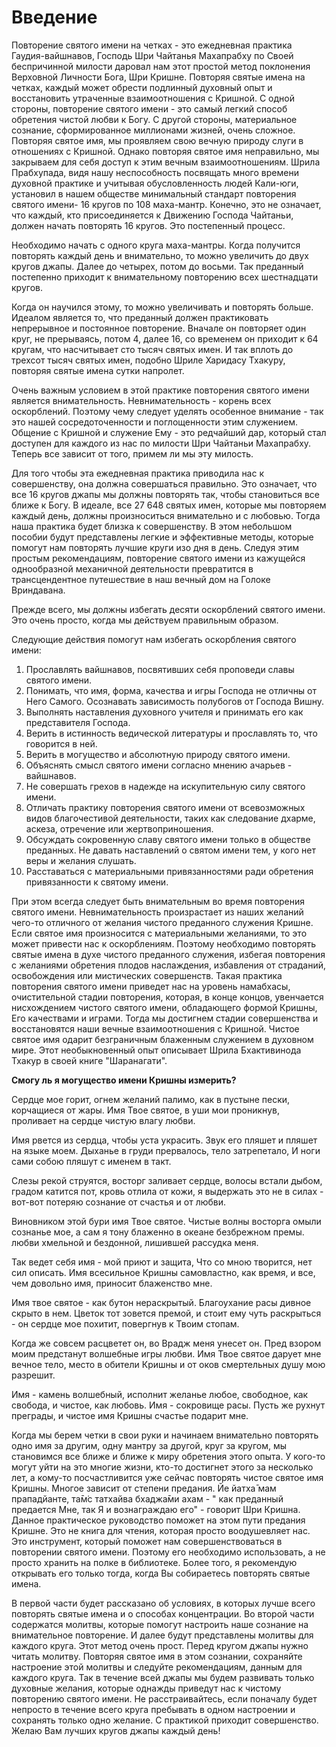 # Введение

Повторение святого имени на четках - это ежедневная практика Гаудия-вайшнавов, Господь Шри Чайтанья Махапрабху по Своей беспричинной милости даровал нам этот простой метод поклонения Верховной Личности Бога, Шри Кришне. Повторяя святые имена на четках, каждый может обрести подлинный духовный опыт и восстановить утраченные взаимоотношения с Кришной. С одной стороны, повторение святого имени - это самый легкий способ обретения чистой любви к Богу. С другой стороны, материальное сознание, сформированное миллионами жизней, очень сложное. Повторяя святое имя, мы проявляем свою вечную природу слуги в отношениях с Кришной. Однако повторяя святое имя неправильно, мы закрываем для себя доступ к этим вечным взаимоотношениям. Шрила Прабхупада, видя нашу неспособность посвящать много времени духовной практике и учитывая обусловленность людей Кали-юги, установил в нашем обществе минимальный стандарт повторения святого имени- 16 кругов по 108 маха-мантр. Конечно, это не означает, что каждый, кто присоединяется к Движению Господа Чайтаньи, должен начать повторять 16 кругов. Это постепенный процесс.

Необходимо начать с одного круга маха-мантры. Когда получится повторять каждый день и внимательно, то можно увеличить до двух кругов джапы. Далее до четырех, потом до восьми. Так преданный постепенно приходит к внимательному повторению всех шестнадцати кругов.

Когда он научился этому, то можно увеличивать и повторять больше. Идеалом является то, что преданный должен практиковать непрерывное и постоянное повторение. Вначале он повторяет один круг, не прерываясь, потом 4, далее 16, со временем он приходит к 64 кругам, что насчитывает сто тысяч святых имен. И так вплоть до трехсот тысяч святых имен, подобно Шриле Харидасу Тхакуру, повторяя святые имена сутки напролет.

Очень важным условием в этой практике повторения святого имени является внимательность. Невнимательность - корень всех оскорблений. Поэтому чему следует уделять особенное внимание - так это нашей сосредоточенности и поглощенности этим служением. Общение с Кришной и служение Ему - это редчайший дар, который стал доступен для каждого из нас по милости Шри Чайтаньи Махапрабху. Теперь все зависит от того, примем ли мы эту милость.

Для того чтобы эта ежедневная практика приводила нас к совершенству, она должна совершаться правильно. Это означает, что все 16 кругов джапы мы должны повторять так, чтобы становиться все ближе к Богу. В идеале, все 27 648 святых имен, которые мы повторяем каждый день, должны произноситься внимательно и с любовью. Тогда наша практика будет близка к совершенству. В этом небольшом пособии будут представлены легкие и эффективные методы, которые помогут нам повторять лучшие круги изо дня в день. Следуя этим простым рекомендациям, повторение святого имени из кажущейся однообразной механичной деятельности превратится в трансцендентное путешествие в наш вечный дом на Голоке Вриндавана.

Прежде всего, мы должны избегать десяти оскорблений святого имени. Это очень просто, когда мы действуем правильным образом.

Следующие действия помогут нам избегать оскорбления святого имени:

1. Прославлять вайшнавов, посвятивших себя проповеди славы святого имени.
2. Понимать, что имя, форма, качества и игры Господа не отличны от Него Самого. Осознавать зависимость полубогов от Господа Вишну.
3. Выполнять наставления духовного учителя и принимать его как представителя Господа.
4. Верить в истинность ведической литературы и прославлять то, что говорится в ней.
5. Верить в могущество и абсолютную природу святого имени.
6. Объяснять смысл святого имени согласно мнению ачарьев - вайшнавов.
7. Не совершать грехов в надежде на искупительную силу святого имени.
8. Отличать практику повторения святого имени от всевозможных видов благочестивой деятельности, таких как следование дхарме, аскеза, отречение или жертвоприношения.
9. Обсуждать сокровенную славу святого имени только в обществе преданных. Не давать наставлений о святом имени тем, у кого нет веры и желания слушать.
10. Расставаться с материальными привязанностями ради обретения привязанности к святому имени.

При этом всегда следует быть внимательным во время повторения святого имени. Невнимательность произрастает из наших желаний чего-то отличного от желания чистого преданного служения Кришне. Если святое имя произносится с материальными желаниями, то это может привести нас к оскорблениям. Поэтому необходимо повторять святые имена в духе чистого преданного служения, избегая повторения с желаниями обретения плодов наслаждения, избавления от страданий, освобождения или мистических совершенств. Такая практика повторения святого имени приведет нас на уровень намабхасы, очистительной стадии повторения, которая, в конце концов, увенчается нисхождением чистого святого имени, обладающего формой Кришны, Его качествами и играми. Тогда мы достигнем стадии совершенства и восстановятся наши вечные взаимоотношения с Кришной. Чистое святое имя одарит безграничным блаженным служением в духовном мире. Этот необыкновенный опыт описывает Шрила Бхактивинода Тхакур в своей книге "Шаранагати".

**Смогу ль я могущество имени Кришны измерить?**

Сердце мое горит, огнем желаний палимо,
как в пустыне пески, корчащиеся от жары.
Имя Твое святое, в уши мои проникнув,
проливает на сердце чистую влагу любви.

Имя рвется из сердца, чтобы уста украсить.
Звук его пляшет и пляшет на языке моем.
Дыханье в груди прервалось, тело затрепетало,
И ноги сами собою пляшут с именем в такт.

Слезы рекой струятся, восторг заливает сердце,
волосы встали дыбом, градом катится пот,
кровь отлила от кожи, я выдержать это не в силах -
вот-вот потеряю сознание от счастья и от любви.

Виновником этой бури имя Твое святое.
Чистые волны восторга омыли сознанье мое,
а сам я тону блаженно в океане безбрежном премы.
любви хмельной и бездонной, лишившей рассудка меня.

Так ведет себя имя - мой приют и защита,
Что со мною творится, нет сил описать.
Имя всесильное Кришны самовластно, как время,
и все, чем довольно имя, приносит блаженство мне.

Имя твое святое - как бутон нераскрытый.
Благоухание расы дивное скрыто в нем.
Цветок тот зовется премой, и стоит ему чуть раскрыться -
он сердце мое похитит, повергнув к Твоим стопам.

Когда же совсем расцветет он, во Врадж меня унесет он.
Пред взором моим предстанут волшебные игры любви.
Имя Твое святое дарует мне вечное тело, место в обители Кришны
и от оков смертельных душу мою разрешит.

Имя - камень волшебный, исполнит желанье любое,
свободное, как свобода, и чистое, как любовь.
Имя - сокровище расы. Пусть же рухнут преграды,
и чистое имя Кришны счастье подарит мне.

Когда мы берем четки в свои руки и начинаем внимательно повторять одно имя за другим, одну мантру за другой, круг за кругом, мы становимся все ближе и ближе к миру обретения этого опыта. У кого-то могут уйти на это многие жизни, кто-то достигнет этого за несколько лет, а кому-то посчастливится уже сейчас повторять чистое святое имя Кришны. Многое зависит от степени предания. Йе йатха̄ мам прападйанте, та̄м̇с татхайва бхаджа̄ми ахам - " как преданный предается Мне, так Я и вознаграждаю его" - говорит Шри Кришна. Данное практическое руководство поможет на этом пути предания Кришне. Это не книга для чтения, которая просто воодушевляет нас. Это инструмент, который поможет нам совершенствоваться в повторении святого имени. Поэтому его необходимо использовать, а не просто хранить на полке в библиотеке. Более того, я рекомендую открывать его только тогда, когда Вы собираетесь повторять святые имена.

В первой части будет рассказано об условиях, в которых лучше всего повторять святые имена и о способах концентрации. Во второй части содержатся молитвы, которые помогут настроить наше сознание на внимательное повторение. И далее будут представлены молитвы для каждого круга. Этот метод очень прост. Перед кругом джапы нужно читать молитву. Повторяя святое имя в этом сознании, сохраняйте настроение этой молитвы и следуйте рекомендациям, данным для каждого круга. Так в течение всей джапы мы будем развивать только духовные желания, которые однажды приведут нас к чистому повторению святого имени. Не расстраивайтесь, если поначалу будет непросто в течение всего круга пребывать в одном настроении и сохранять только одно желание. С практикой приходит совершенство. Желаю Вам лучших кругов джапы каждый день!
